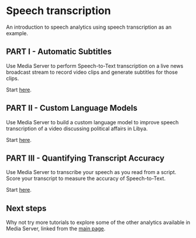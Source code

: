 # Speech transcription

An introduction to speech analytics using speech transcription as an example.

## PART I - Automatic Subtitles

Use Media Server to perform Speech-to-Text transcription on a live news broadcast stream to record video clips and generate subtitles for those clips.

Start [here](PART_I.md).

## PART II - Custom Language Models

Use Media Server to build a custom language model to improve speech transcription of a video discussing political affairs in Libya.

Start [here](PART_II.md).

## PART III - Quantifying Transcript Accuracy

Use Media Server to transcribe your speech as you read from a script.  Score your transcript to measure the accuracy of Speech-to-Text.

Start [here](PART_III.md).

<!-- TODO: ## PART IV - Multiple Languages

Use Media Server's Language Identification analysis engine in combination with Speech to Text to generate a transcript for a dialogue between the Canadian Prime Minister speaking French and a constituent speaking English.

Start [here](PART_IV.md). -->

## Next steps

Why not try more tutorials to explore some of the other analytics available in Media Server, linked from the [main page](../../README.md).
